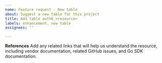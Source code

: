 ```yaml
---
name: Feature request - New table
about: Suggest a new table for this project
title: Add table auth0_<resource>
labels: enhancement, new table
assignees: ''

---
```


**References**
Add any related links that will help us understand the resource, including vendor documentation, related GitHub issues, and Go SDK documentation.

